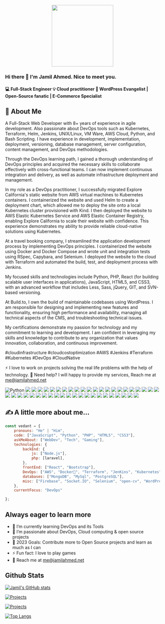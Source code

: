<p align="center"><a href="https://github.com/jimi008/jimi008"><img style="text-align:center;" src="https://cdn.jsdelivr.net/gh/walkxcode/dashboard-icons/png/specter-desktop.png" width=200></a>
</p>




### Hi there 👋 I'm Jamil Ahmed. Nice to meet you.

#### 💻 Full-Stack Engineer 💡 Cloud practitioner 📢 WordPress Evangelist | Open-Source fanatic | E-Commerce Specialist

## 🚀 About Me
A Full-Stack Web Developer with 8+ years of experience in agile development. Also passionate about DevOps tools such as Kubernetes, Terraform, Helm, Jenkins, UNIX/Linux, VM Ware, AWS Cloud, Python, and Bash Scripting. I have experience in development, implementation, deployment, versioning, database management, server configuration, content management, and DevOps methodologies. 

Through the DevOps learning path, I gained a thorough understanding of DevOps principles and acquired the necessary skills to collaborate effectively with cross-functional teams. I can now implement continuous integration and delivery, as well as automate infrastructure deployment and management.

In my role as a DevOps practitioner, I successfully migrated Explore California's static website from AWS virtual machines to Kubernetes containers. I containerized the website and used Helm to create a deployment chart, which allowed me to deploy the site onto a local Kubernetes cluster provisioned with Kind. I then deployed the website to AWS Elastic Kubernetes Service and AWS Elastic Container Registry, enabling Explore California to scale their website with confidence. This experience demonstrates my ability to provide reliable cloud-native solutions using Kubernetes.

At a travel booking company, I streamlined the application development process by implementing DevOps principles. I containerized the website using Docker and Docker Compose and wrote unit and integration tests using RSpec, Capybara, and Selenium. I deployed the website to the cloud with Terraform and automated the build, test, and deployment process with Jenkins.

My focused skills and technologies include Python, PHP, React (for building scalable user interfaces in applications), JavaScript, HTML5, and CSS3, with an advanced workflow that includes Less, Sass, jQuery, GIT, and SVN-based versioning.

At Build.to, I own the build of maintainable codebases using WordPress. I am responsible for designing and implementing new features and functionality, ensuring high performance and availability, managing all technical aspects of the CMS, and troubleshooting technical issues.

My certifications demonstrate my passion for technology and my commitment to learning and development. I am confident in leveraging my skills and knowledge to contribute to any organization that values innovation, collaboration, and continuous improvement.

#cloudinfrastructure #cloudcostoptimization #AWS #Jenkins #Terraform #Kubernetes #DevOps #CloudNative

⚡ I love to work on projects solving the real life problems with the help of technology. 💬 Need help? I will happy to provide my services, Reach me at me@jamilahmed.net


![Python](https://img.shields.io/badge/Python-3776AB?style=for-the-badge&logo=python&logoColor=white)
![](https://img.shields.io/badge/JavaScript-F7DF1E?style=for-the-badge&logo=javascript&logoColor=black)
![](https://img.shields.io/badge/HTML5-E34F26?style=for-the-badge&logo=html5&logoColor=white)
![](https://img.shields.io/badge/CSS3-1572B6?style=for-the-badge&logo=css3&logoColor=white)
![](https://img.shields.io/badge/Sass-CC6699?style=for-the-badge&logo=sass&logoColor=white)
![](https://img.shields.io/badge/PHP-777BB4?style=for-the-badge&logo=php&logoColor=white)
![](https://img.shields.io/badge/Shell_Script-121011?style=for-the-badge&logo=gnu-bash&logoColor=white)
![](https://img.shields.io/badge/React_Native-20232A?style=for-the-badge&logo=react&logoColor=61DAFB)
![](https://img.shields.io/badge/MongoDB-4EA94B?style=for-the-badge&logo=mongodb&logoColor=white)
![](https://img.shields.io/badge/Express.js-404D59?style=for-the-badge)
![](https://img.shields.io/badge/React-20232A?style=for-the-badge&logo=react&logoColor=61DAFB)
![](https://img.shields.io/badge/Node.js-43853D?style=for-the-badge&logo=node.js&logoColor=white)
![](https://img.shields.io/badge/npm-CB3837?style=for-the-badge&logo=npm&logoColor=white)
![](https://img.shields.io/badge/Bootstrap-563D7C?style=for-the-badge&logo=bootstrap&logoColor=white)
![](https://img.shields.io/badge/Material--UI-0081CB?style=for-the-badge&logo=material-ui&logoColor=white)
![](https://img.shields.io/badge/jQuery-0769AD?style=for-the-badge&logo=jquery&logoColor=white)
![](https://img.shields.io/badge/Laravel-FF2D20?style=for-the-badge&logo=laravel&logoColor=white)
![](https://img.shields.io/badge/MySQL-00000F?style=for-the-badge&logo=mysql&logoColor=white)
![](https://img.shields.io/badge/MongoDB-4EA94B?style=for-the-badge&logo=mongodb&logoColor=white)
![](https://img.shields.io/badge/Heroku-430098?style=for-the-badge&logo=heroku&logoColor=white)
![](https://img.shields.io/badge/Amazon_AWS-FF9900?style=for-the-badge&logo=amazonaws&logoColor=white)
![](https://img.shields.io/badge/Google_Cloud-4285F4?style=for-the-badge&logo=google-cloud&logoColor=white)
![](https://img.shields.io/badge/GitHub_Actions-2088FF?style=for-the-badge&logo=github-actions&logoColor=white)
![](https://img.shields.io/badge/docker-%230db7ed.svg?style=for-the-badge&logo=docker&logoColor=white)
![](https://img.shields.io/badge/ESLint-4B3263?style=for-the-badge&logo=eslint&logoColor=white)
![](https://img.shields.io/badge/kubernetes-%23326ce5.svg?style=for-the-badge&logo=kubernetes&logoColor=white)
![](https://img.shields.io/badge/Postman-FF6C37?style=for-the-badge&logo=postman&logoColor=white)
![](https://img.shields.io/badge/terraform-%235835CC.svg?style=for-the-badge&logo=terraform&logoColor=white)
![](https://img.shields.io/badge/-ElasticSearch-005571?style=for-the-badge&logo=elasticsearch)
![](https://img.shields.io/badge/Trello-%23026AA7.svg?style=for-the-badge&logo=Trello&logoColor=white)
![](https://img.shields.io/badge/vagrant-%231563FF.svg?style=for-the-badge&logo=vagrant&logoColor=white)
![](https://img.shields.io/badge/VMware-607078?logo=vmware&logoColor=white&style=for-the-badge)
![](https://img.shields.io/badge/Linux-FCC624?style=for-the-badge&logo=linux&logoColor=black)
![](https://img.shields.io/badge/Windows-0078D6?style=for-the-badge&logo=windows&logoColor=white)
![](https://img.shields.io/badge/WSL-0a97f5?style=for-the-badge&logo=linux&logoColor=white)
![](https://img.shields.io/badge/Amazon%20DynamoDB-4053D6?style=for-the-badge&logo=Amazon%20DynamoDB&logoColor=white)
![](https://img.shields.io/badge/GIT-E44C30?style=for-the-badge&logo=git&logoColor=white)
![](https://img.shields.io/badge/powershell-5391FE?style=for-the-badge&logo=powershell&logoColor=white)
![](https://img.shields.io/badge/Jenkins-D24939?style=for-the-badge&logo=Jenkins&logoColor=white)
![](https://img.shields.io/badge/Wordpress-21759B?style=for-the-badge&logo=wordpress&logoColor=white)
![](https://img.shields.io/badge/Cloudflare-F38020?style=for-the-badge&logo=Cloudflare&logoColor=white)
![](https://img.shields.io/badge/Microsoft_Office-D83B01?style=for-the-badge&logo=microsoft-office&logoColor=white)
![](https://img.shields.io/badge/Figma-F24E1E?style=for-the-badge&logo=figma&logoColor=white)
![](https://img.shields.io/badge/UpWork-6FDA44?style=for-the-badge&logo=Upwork&logoColor=white)
![](https://img.shields.io/badge/Visual_Studio_Code-0078D4?style=for-the-badge&logo=visual%20studio%20code&logoColor=white)



## :writing_hand: A little more about me...
```javascript
const vedant = {
    pronouns: "He" | "Him",
    code: ["JavaScript", "Python", "PHP", "HTML5", "CSS3"],
    askMeAbout: ["WebDev", "Tech", "Gaming"],
    technologies: {
        backEnd: {
            js: ["Node.js"],
            php: [laravel],
        },
        frontEnd: ["React", "Bootstrap"],
        DevOps: ["AWS", "Docker🐳", "Terraform", "JenKins", "Kubernetes", "Shell Script", "Linux"],
        databases: ["MongoDB", "MySql", "PostgreSQL"],
        misc: ["Firebase", "Socket.IO", "Selenium", "open-cv", "WordPress", "LinkedIn","Git"]
    },
    currentFocus: "DevOps"

};
```
## Always eager to learn more

 - 🌱 I’m currently learning DevOps and its Tools
 - 👯 I’m passionate about DevOps, Cloud computing & open source projects
 - 🥅 2023 Goals: Contribute more to Open Source projects and learn as much as I can
 - ⚡ Fun fact: I love to play games
 - 💬 Reach me at me@jamilahmed.net

## Github Stats

[![Jamil's GitHub stats](https://github-readme-stats.vercel.app/api?username=jimi008&count_private=true&show_icons=true&theme=jolly)](https://github.com/jimi008/jimi008)

[![Projects](https://github-readme-stats.vercel.app/api/pin/?username=jimi008&repo=Address-Book-Follow-up-Table)](https://github.com/jimi008/Address-Book-Follow-up-Table) 

[![Projects](https://github-readme-stats.vercel.app/api/pin/?username=jimi008&repo=Animated-WordPress-Login)](https://github.com/jimi008/Animated-WordPress-Login)

[![Top Langs](https://github-readme-stats.vercel.app/api/top-langs/?username=jimi008&layout=compact)](https://github.com/jimi008/jimi008)

<!--
**jimi008/jimi008** is a ✨ _special_ ✨ repository because its `README.md` (this file) appears on your GitHub profile.

Here are some ideas to get you started:

- 🔭 I’m currently working on ...
- 🌱 I’m currently learning ...
- 👯 I’m looking to collaborate on ...
- 🤔 I’m looking for help with ...
- 💬 Ask me about ...
- 📫 How to reach me: ...
- 😄 Pronouns: ...
- ⚡ Fun fact: ...
-->
